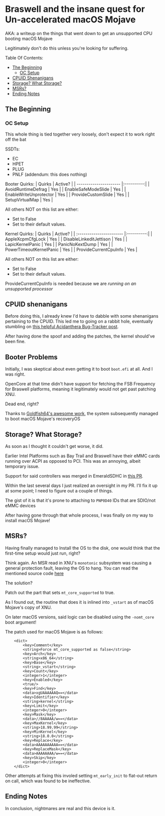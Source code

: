 # Braswell and the insane quest for Un-accelerated macOS Mojave

AKA: a writeup on the things that went down to get an unsupported CPU booting macOS Mojave

Legitimately don't do this unless you're looking for suffering.

Table Of Contents:
- [The Beginning](#the-beginning)
  - [OC Setup](#oc-setup)
- [CPUID Shenanigans](#cpuid-shenanigans)
- [Storage? What Storage?](#storage-what-storage)
- [MSRs?](#msrs)
- [Ending Notes](#ending-notes)

## The Beginning

### OC Setup

This whole thing is tied together very loosely, don't expect it to work right off the bat

SSDTs:
- EC
- HPET
- PLUG
- PNLF (addendum: this does nothing)

Booter Quirks:
| Quirks                 | Active?    |
| ---------------------- |:----------:|
| AvoidRuntimeDefrag     | Yes        |
| EnableSafeModeSlide    | Yes        |
| EnableWriteUnprotector | Yes        |
| ProvideCustomSlide     | Yes        |
| SetupVirtualMap        | Yes        |

All others NOT on this list are either:
- Set to False
- Set to their default values.

Kernel Quirks:
| Quirks                   | Active?    |
| :----------------------- |:----------:|
| AppleXcpmCfgLock         | Yes        |
| DisableLinkeditJettison  | Yes        |
| LapicKernelPanic         | Yes        |
| PanicNoKextDump          | Yes        |
| PowerTimeoutKernelPanic  | Yes        |
| ProvideCurrentCpuInfo    | Yes        |

All others NOT on this list are either:
- Set to False
- Set to their default values.

ProvideCurrentCpuInfo is needed because we are *running on an unsupported processor*

## CPUID shenanigans

Before doing this, I already knew I'd have to dabble with some shenanigans pertaining to the CPUID.
This led me to going on a rabbit hole, eventually stumbling on [this helpful Acidanthera Bug-Tracker post](https://github.com/acidanthera/bugtracker/issues/365).

After having done the spoof and adding the patches, the kernel should've been fine.

## Booter Problems

Initially, I was skeptical about even getting it to boot `boot.efi` at all.
And I was right.

OpenCore at that time didn't have support for fetching the FSB Frequency for Braswell platforms, meaning it legitimately would not get past patching XNU.

Dead end, right?

Thanks to [Goldfish64's awesome work](https://github.com/acidanthera/OpenCorePkg/commit/dc5165b660fde9fe7ceba16de2db3bbf7fd94c73), the system subsequently managed to boot macOS Mojave's recoveryOS

## Storage? What Storage?

As soon as I thought it couldn't get worse, it did.

Earlier Intel Platforms such as Bay Trail and Braswell have their eMMC cards running over ACPI as opposed to PCI.
This was an annoying, albeit temporary issue.

Support for said controllers was merged in EmeraldSDHC in [this PR](https://github.com/acidanthera/EmeraldSDHC/commit/7a0535097055b7b53f2456af692f7d596546f318).

Within the last several days I just realized an oversight in my PR.
I'll fix it up at some point; I need to figure out a couple of things.

The gist of it is that it's prone to attaching to `PNP0D40` IDs that are SDIO/not eMMC devices

After having gone through that whole process, I was finally on my way to install macOS Mojave!

## MSRs?

Having finally managed to Install the OS to the disk, one would think that the first-time setup would just run, right?

Think again.
An MSR read in XNU's `monotonic` subsystem was causing a general protection fault, leaving the OS to hang.
You can read the mentioned source code [here](https://github.com/apple-oss-distributions/xnu/blob/main/osfmk/x86_64/monotonic_x86_64.c)

The solution?

Patch out the part that sets `mt_core_supported` to true.

As I found out, the routine that does it is inlined into `_vstart` as of macOS Mojave's copy of XNU.

On later macOS versions, said logic can be disabled using the `-nomt_core` boot argument!

The patch used for macOS Mojave is as follows:
```
	<dict>
		<key>Comment</key>
		<string>Force mt_core_supported as false</string>
		<key>Arch</key>
		<string>x86_64</string>
		<key>Base</key>
		<string>_vstart</string>
		<key>Count</key>
		<integer>1</integer>
		<key>Enabled</key>
		<true/>
		<key>Find</key>
		<data>xgUAAAAAAQ==</data>
		<key>Identifier</key>
		<string>kernel</string>
		<key>Limit</key>
		<integer>0</integer>
		<key>Mask</key>
		<data>//8AAAAA/w==</data>
		<key>MaxKernel</key>
		<string>18.99.99</string>
		<key>MinKernel</key>
		<string>18.0.0</string>
		<key>Replace</key>
		<data>AAAAAAAAAA==</data>
		<key>ReplaceMask</key>
		<data>AAAAAAAA/w==</data>
		<key>Skip</key>
		<integer>0</integer>
	</dict>
```

Other attempts at fixing this involed setting `mt_early_init` to flat-out return on call, which was found to be ineffective.

## Ending Notes

In conclusion, nightmares are real and this device is it.